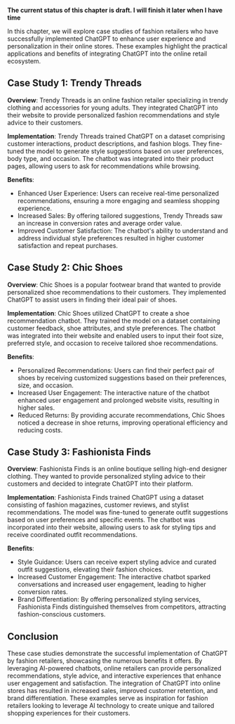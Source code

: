 **The current status of this chapter is draft. I will finish it later when I have time**

In this chapter, we will explore case studies of fashion retailers who have successfully implemented ChatGPT to enhance user experience and personalization in their online stores. These examples highlight the practical applications and benefits of integrating ChatGPT into the online retail ecosystem.

Case Study 1: Trendy Threads
----------------------------

**Overview**: Trendy Threads is an online fashion retailer specializing in trendy clothing and accessories for young adults. They integrated ChatGPT into their website to provide personalized fashion recommendations and style advice to their customers.

**Implementation**: Trendy Threads trained ChatGPT on a dataset comprising customer interactions, product descriptions, and fashion blogs. They fine-tuned the model to generate style suggestions based on user preferences, body type, and occasion. The chatbot was integrated into their product pages, allowing users to ask for recommendations while browsing.

**Benefits**:

* Enhanced User Experience: Users can receive real-time personalized recommendations, ensuring a more engaging and seamless shopping experience.
* Increased Sales: By offering tailored suggestions, Trendy Threads saw an increase in conversion rates and average order value.
* Improved Customer Satisfaction: The chatbot's ability to understand and address individual style preferences resulted in higher customer satisfaction and repeat purchases.

Case Study 2: Chic Shoes
------------------------

**Overview**: Chic Shoes is a popular footwear brand that wanted to provide personalized shoe recommendations to their customers. They implemented ChatGPT to assist users in finding their ideal pair of shoes.

**Implementation**: Chic Shoes utilized ChatGPT to create a shoe recommendation chatbot. They trained the model on a dataset containing customer feedback, shoe attributes, and style preferences. The chatbot was integrated into their website and enabled users to input their foot size, preferred style, and occasion to receive tailored shoe recommendations.

**Benefits**:

* Personalized Recommendations: Users can find their perfect pair of shoes by receiving customized suggestions based on their preferences, size, and occasion.
* Increased User Engagement: The interactive nature of the chatbot enhanced user engagement and prolonged website visits, resulting in higher sales.
* Reduced Returns: By providing accurate recommendations, Chic Shoes noticed a decrease in shoe returns, improving operational efficiency and reducing costs.

Case Study 3: Fashionista Finds
-------------------------------

**Overview**: Fashionista Finds is an online boutique selling high-end designer clothing. They wanted to provide personalized styling advice to their customers and decided to integrate ChatGPT into their platform.

**Implementation**: Fashionista Finds trained ChatGPT using a dataset consisting of fashion magazines, customer reviews, and stylist recommendations. The model was fine-tuned to generate outfit suggestions based on user preferences and specific events. The chatbot was incorporated into their website, allowing users to ask for styling tips and receive coordinated outfit recommendations.

**Benefits**:

* Style Guidance: Users can receive expert styling advice and curated outfit suggestions, elevating their fashion choices.
* Increased Customer Engagement: The interactive chatbot sparked conversations and increased user engagement, leading to higher conversion rates.
* Brand Differentiation: By offering personalized styling services, Fashionista Finds distinguished themselves from competitors, attracting fashion-conscious customers.

Conclusion
----------

These case studies demonstrate the successful implementation of ChatGPT by fashion retailers, showcasing the numerous benefits it offers. By leveraging AI-powered chatbots, online retailers can provide personalized recommendations, style advice, and interactive experiences that enhance user engagement and satisfaction. The integration of ChatGPT into online stores has resulted in increased sales, improved customer retention, and brand differentiation. These examples serve as inspiration for fashion retailers looking to leverage AI technology to create unique and tailored shopping experiences for their customers.
